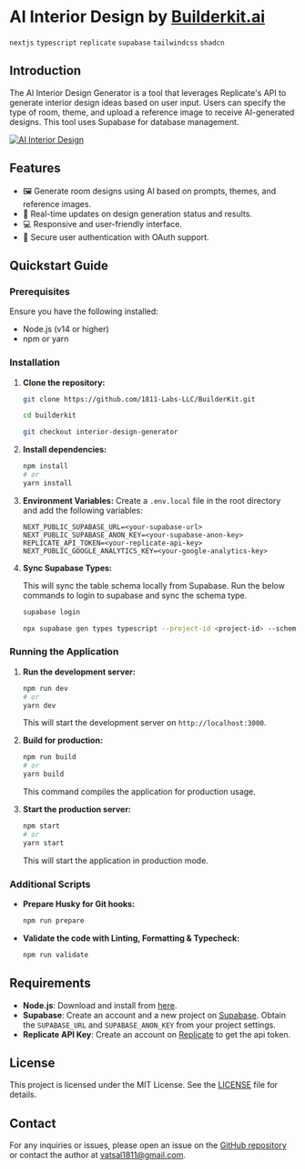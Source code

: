 # AI Interior Design by [Builderkit.ai](https://www.builderkit.ai)

`nextjs` `typescript` `replicate` `supabase` `tailwindcss` `shadcn`

## Introduction

The AI Interior Design Generator is a tool that leverages Replicate's API to generate interior design ideas based on user input. Users can specify the type of room, theme, and upload a reference image to receive AI-generated designs. This tool uses Supabase for database management.

<a href="https://interior-design.builderkit.ai/generate" target="_blank" rel="noopener">
  <picture>
    <img alt="AI Interior Design" src="https://interior-design.builderkit.ai/github-cover.webp" />
  </picture>
</a>

## Features

- 🖼️ Generate room designs using AI based on prompts, themes, and reference images.
- 🔄 Real-time updates on design generation status and results.
- 💻 Responsive and user-friendly interface.
- 🔗 Secure user authentication with OAuth support.

## Quickstart Guide

### Prerequisites

Ensure you have the following installed:

- Node.js (v14 or higher)
- npm or yarn

### Installation

1. **Clone the repository:**

   ```sh
   git clone https://github.com/1811-Labs-LLC/BuilderKit.git

   cd builderkit

   git checkout interior-design-generator
   ```

2. **Install dependencies:**

   ```sh
   npm install
   # or
   yarn install
   ```

3. **Environment Variables:** Create a `.env.local` file in the root directory and add the following variables:

   ```plaintext
   NEXT_PUBLIC_SUPABASE_URL=<your-supabase-url>
   NEXT_PUBLIC_SUPABASE_ANON_KEY=<your-supabase-anon-key>
   REPLICATE_API_TOKEN=<your-replicate-api-key>
   NEXT_PUBLIC_GOOGLE_ANALYTICS_KEY=<your-google-analytics-key>
   ```

4. **Sync Supabase Types:**

   This will sync the table schema locally from Supabase. Run the below commands to login to supabase and sync the schema type.

   ```sh
   supabase login

   npx supabase gen types typescript --project-id <project-id> --schema public > src/types/supabase.ts
   ```

### Running the Application

1. **Run the development server:**

   ```sh
   npm run dev
   # or
   yarn dev
   ```

   This will start the development server on `http://localhost:3000`.

2. **Build for production:**

   ```sh
   npm run build
   # or
   yarn build
   ```

   This command compiles the application for production usage.

3. **Start the production server:**
   ```sh
   npm start
   # or
   yarn start
   ```
   This will start the application in production mode.

### Additional Scripts

- **Prepare Husky for Git hooks:**

  ```sh
  npm run prepare
  ```

- **Validate the code with Linting, Formatting & Typecheck:**

  ```sh
  npm run validate
  ```

## Requirements

- **Node.js**: Download and install from [here](https://nodejs.org/).
- **Supabase**: Create an account and a new project on [Supabase](https://supabase.com/). Obtain the `SUPABASE_URL` and `SUPABASE_ANON_KEY` from your project settings.
- **Replicate API Key**: Create an account on [Replicate](https://replicate.com/) to get the api token.

## License

This project is licensed under the MIT License. See the [LICENSE](https://www.builderkit.ai/license) file for details.

## Contact

For any inquiries or issues, please open an issue on the [GitHub repository](https://github.com/1811-Labs-LLC/BuilderKit) or contact the author at [vatsal1811@gmail.com](mailto:vatsal1811@gmail.com).
